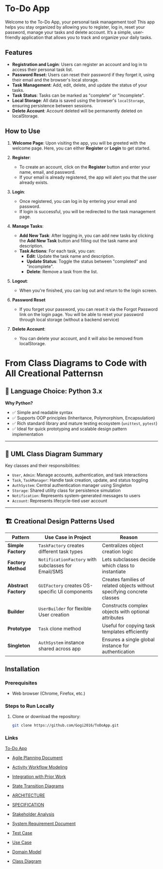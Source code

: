 # To-Do App

Welcome to the To-Do App, your personal task management tool! This app helps you stay organized by allowing you to register, log in, reset your password, manage your tasks and delete account. It’s a simple, user-friendly application that allows you to track and organize your daily tasks.

## Features

- **Registration and Login**: Users can register an account and log in to access their personal task list.
- **Password Reset:** Users can reset their password if they forget it, using their email and the browser's local storage.
- **Task Management**: Add, edit, delete, and update the status of your tasks.
- **Task Status**: Tasks can be marked as "complete" or "incomplete".
- **Local Storage**: All data is saved using the browser's `localStorage`, ensuring persistence between sessions.
- **Delete Account**: Account deleted will be permanently deleted on localStorage.

## How to Use

1. **Welcome Page**: Upon visiting the app, you will be greeted with the welcome page. Here, you can either **Register** or **Login** to get started.
   
2. **Register**: 
    - To create an account, click on the **Register** button and enter your name, email, and password.
    - If your email is already registered, the app will alert you that the user already exists.
   
3. **Login**: 
    - Once registered, you can log in by entering your email and password.
    - If login is successful, you will be redirected to the task management page.

4. **Manage Tasks**:
    - **Add New Task**: After logging in, you can add new tasks by clicking the **Add New Task** button and filling out the task name and description.
    - **Task Actions**: For each task, you can:
        - **Edit**: Update the task name and description.
        - **Update Status**: Toggle the status between "completed" and "incomplete".
        - **Delete**: Remove a task from the list.

5. **Logout**: 
    - When you're finished, you can log out and return to the login screen.
  
6. **Password Reset**
    - If you forget your password, you can reset it via the Forgot Password link on the login 
    page. You will be able to reset your password through local storage (without a backend service)

7.  **Delete Account**:
    - You can delete your account, and it will also be removed from localStorage.

  # From Class Diagrams to Code with All Creational Patternsn

## 🧠 Language Choice: Python 3.x

**Why Python?**
- ✅ Simple and readable syntax
- ✅ Supports OOP principles (Inheritance, Polymorphism, Encapsulation)
- ✅ Rich standard library and mature testing ecosystem (`unittest`, `pytest`)
- ✅ Ideal for quick prototyping and scalable design pattern implementation

---

## 📐 UML Class Diagram Summary

Key classes and their responsibilities:
- `User`, `Admin`: Manage accounts, authentication, and task interactions
- `Task`, `TaskManager`: Handle task creation, update, and status toggling
- `AuthSystem`: Central authentication manager using Singleton
- `Storage`: Shared utility class for persistence simulation
- `Notification`: Represents system-generated messages to users
- `Account`: Represents lifecycle-tied user account

---

## 🏗️ Creational Design Patterns Used

| Pattern          | Use Case in Project                                  | Reason                                                                 |
|------------------|------------------------------------------------------|------------------------------------------------------------------------|
| **Simple Factory** | `TaskFactory` creates different task types         | Centralizes object creation logic                                     |
| **Factory Method** | `NotificationFactory` with subclasses for Email/SMS| Lets subclasses decide which class to instantiate                     |
| **Abstract Factory** | `GUIFactory` creates OS-specific UI components  | Creates families of related objects without specifying concrete classes|
| **Builder**        | `UserBuilder` for flexible User creation           | Constructs complex objects with optional attributes                    |
| **Prototype**      | `Task` clone method                                | Useful for copying task templates efficiently                         |
| **Singleton**      | `AuthSystem` instance shared across app            | Ensures a single global instance for authentication                   |

   
## Installation

### Prerequisites

- Web browser (Chrome, Firefox, etc.)

### Steps to Run Locally

1. Clone or download the repository:
   ```sh
   git clone https://github.com/Gogi2016/ToDoApp.git
   ```
   
### Links

[To-Do App](https://gogi2016.github.io/ToDoApp/)

- [Agile Planning Document](Docs/Agile%20User%20Stories%2C%20Backlog%2C%20and%20Sprint%20Planning/Agile-Planning.md)
 
- [Activity Workflow Modeling](Docs/Object%20State%20Modeling%20and%20Activity%20Workflow%20Modeling/Activity%20Workflow%20Modeling.md)
- [Integration with Prior Work](Docs/Object%20State%20Modeling%20and%20Activity%20Workflow%20Modeling/Integration%20with%20Prior%20Work.md)
- [State Transition Diagrams](Docs/Object%20State%20Modeling%20and%20Activity%20Workflow%20Modeling/State%20Transition%20Diagrams.md)

- [ARCHITECTURE](Docs/Specification%20and%20%20Architectural%20Modeling/ARCHITECTURE.md)
- [SPECIFICATION](Docs/Specification%20and%20%20Architectural%20Modeling/SPECIFICATION.md)

- [Stakeholder Analysis](Docs/Stakeholder%20and%20System%20%20Requirements/StakeholderAnalysis.md)
- [System Requirement Document](Docs/Stakeholder%20and%20System%20%20Requirements/SystemRequirementDocument.md)

- [Test Case](Docs/Use%20Case%20Modeling%20and%20Test%20Case%20%20Development/TestCase.md)
- [Use Case](Docs/Use%20Case%20Modeling%20and%20Test%20Case%20%20Development/UseCase.md)

- [Domain Model](Docs/Domain%20Modeling%20and%20Class%20Diagram%20Developmen/Domain%20model.md)
- [Class Diagram](Docs/Domain%20Modeling%20and%20Class%20Diagram%20Developmen/class%20diagram.md)
